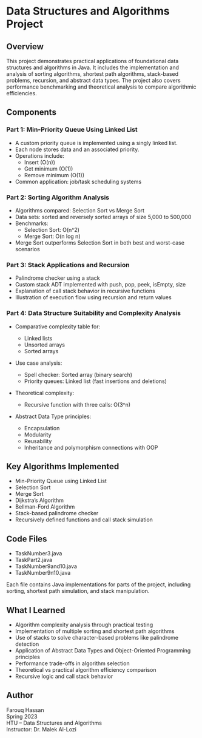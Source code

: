 # Data Structures and Algorithms Project

## Overview

This project demonstrates practical applications of foundational data structures and algorithms in Java. It includes the implementation and analysis of sorting algorithms, shortest path algorithms, stack-based problems, recursion, and abstract data types. The project also covers performance benchmarking and theoretical analysis to compare algorithmic efficiencies.

## Components

### Part 1: Min-Priority Queue Using Linked List

- A custom priority queue is implemented using a singly linked list.
- Each node stores data and an associated priority.
- Operations include:
  - Insert (O(n))
  - Get minimum (O(1))
  - Remove minimum (O(1))
- Common application: job/task scheduling systems

### Part 2: Sorting Algorithm Analysis

- Algorithms compared: Selection Sort vs Merge Sort
- Data sets: sorted and reversely sorted arrays of size 5,000 to 500,000
- Benchmarks:
  - Selection Sort: O(n^2)
  - Merge Sort: O(n log n)
- Merge Sort outperforms Selection Sort in both best and worst-case scenarios

### Part 3: Stack Applications and Recursion

- Palindrome checker using a stack
- Custom stack ADT implemented with push, pop, peek, isEmpty, size
- Explanation of call stack behavior in recursive functions
- Illustration of execution flow using recursion and return values

### Part 4: Data Structure Suitability and Complexity Analysis

- Comparative complexity table for:
  - Linked lists
  - Unsorted arrays
  - Sorted arrays

- Use case analysis:
  - Spell checker: Sorted array (binary search)
  - Priority queues: Linked list (fast insertions and deletions)

- Theoretical complexity:
  - Recursive function with three calls: O(3^n)

- Abstract Data Type principles:
  - Encapsulation
  - Modularity
  - Reusability
  - Inheritance and polymorphism connections with OOP

## Key Algorithms Implemented

- Min-Priority Queue using Linked List
- Selection Sort
- Merge Sort
- Dijkstra’s Algorithm
- Bellman-Ford Algorithm
- Stack-based palindrome checker
- Recursively defined functions and call stack simulation

## Code Files

- TaskNumber3.java
- TaskPart2.java
- TaskNumber9and10.java
- TaskNumber9n10.java

Each file contains Java implementations for parts of the project, including sorting, shortest path simulation, and stack manipulation.

## What I Learned

- Algorithm complexity analysis through practical testing
- Implementation of multiple sorting and shortest path algorithms
- Use of stacks to solve character-based problems like palindrome detection
- Application of Abstract Data Types and Object-Oriented Programming principles
- Performance trade-offs in algorithm selection
- Theoretical vs practical algorithm efficiency comparison
- Recursive logic and call stack behavior

## Author

Farouq Hassan  
Spring 2023  
HTU – Data Structures and Algorithms  
Instructor: Dr. Malek Al-Lozi
